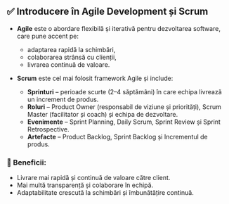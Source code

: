 ## ✅ Introducere în Agile Development și Scrum

- **Agile** este o abordare flexibilă și iterativă pentru dezvoltarea software, care pune accent pe:
  - adaptarea rapidă la schimbări,
  - colaborarea strânsă cu clienții,
  - livrarea continuă de valoare.

- **Scrum** este cel mai folosit framework Agile și include:
  - **Sprinturi** – perioade scurte (2–4 săptămâni) în care echipa livrează un increment de produs.
  - **Roluri** – Product Owner (responsabil de viziune și priorități), Scrum Master (facilitator și coach) și echipa de dezvoltare.
  - **Evenimente** – Sprint Planning, Daily Scrum, Sprint Review și Sprint Retrospective.
  - **Artefacte** – Product Backlog, Sprint Backlog și Incrementul de produs.

### 🎯 Beneficii:
- Livrare mai rapidă și continuă de valoare către client.  
- Mai multă transparență și colaborare în echipă.  
- Adaptabilitate crescută la schimbări și îmbunătățire continuă.  
